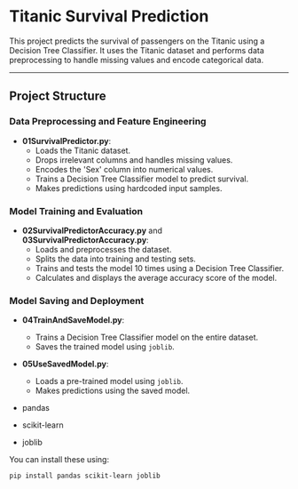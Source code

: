 # Titanic Survival Prediction

This project predicts the survival of passengers on the Titanic using a Decision Tree Classifier. It uses the Titanic dataset and performs data preprocessing to handle missing values and encode categorical data.

---

## Project Structure

### Data Preprocessing and Feature Engineering
- **01SurvivalPredictor.py**: 
  - Loads the Titanic dataset.
  - Drops irrelevant columns and handles missing values.
  - Encodes the 'Sex' column into numerical values.
  - Trains a Decision Tree Classifier model to predict survival.
  - Makes predictions using hardcoded input samples.

### Model Training and Evaluation
- **02SurvivalPredictorAccuracy.py** and **03SurvivalPredictorAccuracy.py**: 
  - Loads and preprocesses the dataset.
  - Splits the data into training and testing sets.
  - Trains and tests the model 10 times using a Decision Tree Classifier.
  - Calculates and displays the average accuracy score of the model.

### Model Saving and Deployment
- **04TrainAndSaveModel.py**: 
  - Trains a Decision Tree Classifier model on the entire dataset.
  - Saves the trained model using `joblib`.

- **05UseSavedModel.py**: 
  - Loads a pre-trained model using `joblib`.
  - Makes predictions using the saved model.


- pandas
- scikit-learn
- joblib

You can install these using:
```bash
pip install pandas scikit-learn joblib
